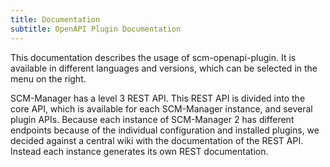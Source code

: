 ```yaml
---
title: Documentation
subtitle: OpenAPI Plugin Documentation
---
```

This documentation describes the usage of scm-openapi-plugin. It is available in different languages and versions, which can be selected in the menu on the right.

SCM-Manager has a level 3 REST API. This REST API is divided into the core API, which is available for each SCM-Manager instance, and several plugin APIs. Because each instance of SCM-Manager 2 has different endpoints because of the individual configuration and installed plugins, we decided against a central wiki with the documentation of the REST API. Instead each instance generates its own REST documentation.
